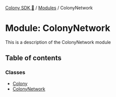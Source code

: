 [Colony SDK 🚀](../README.md) / [Modules](../modules.md) / ColonyNetwork

# Module: ColonyNetwork

This is a description of the ColonyNetwork module

## Table of contents

### Classes

- [Colony](../classes/ColonyNetwork.Colony.md)
- [ColonyNetwork](../classes/ColonyNetwork.ColonyNetwork-1.md)
